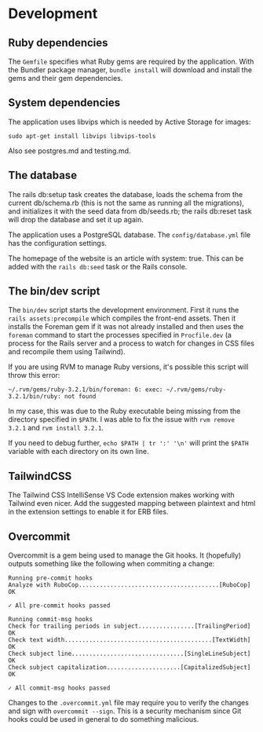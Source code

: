 # Development

## Ruby dependencies

The `Gemfile` specifies what Ruby gems are required by the application. With the Bundler package manager, `bundle install` will download and install the gems and their gem dependencies.

## System dependencies

The application uses libvips which is needed by Active Storage for images:

```
sudo apt-get install libvips libvips-tools
```

Also see postgres.md and testing.md.

## The database

The rails db:setup task creates the database, loads the schema from the current db/schema.rb (this is not the same as running all the migrations), and initializes it with the seed data from db/seeds.rb; the rails db:reset task will drop the database and set it up again.

The application uses a PostgreSQL database. The `config/database.yml` file has the configuration settings.

The homepage of the website is an article with system: true. This can be added with the `rails db:seed` task or the Rails console.

## The bin/dev script

The `bin/dev` script starts the development environment. First it runs the `rails assets:precompile` which compiles the front-end assets. Then it installs the Foreman gem if it was not already installed and then uses the `foreman` command to start the processes specified in `Procfile.dev` (a process for the Rails server and a process to watch for changes in CSS files and recompile them using Tailwind).

If you are using RVM to manage Ruby versions, it's possible this script will throw this error:

```
~/.rvm/gems/ruby-3.2.1/bin/foreman: 6: exec: ~/.rvm/gems/ruby-3.2.1/bin/ruby: not found
```

In my case, this was due to the Ruby executable being missing from the directory specified in `$PATH`. I was able to fix the issue with `rvm remove 3.2.1` and `rvm install 3.2.1`.

If you need to debug further, `echo $PATH | tr ':' '\n'` will print the `$PATH` variable with each directory on its own line.

## TailwindCSS

The Tailwind CSS IntelliSense VS Code extension makes working with Tailwind even nicer. Add the suggested mapping between plaintext and html in the extension settings to enable it for ERB files.

## Overcommit

Overcommit is a gem being used to manage the Git hooks. It (hopefully) outputs something like the following when commiting a change:
```
Running pre-commit hooks
Analyze with RuboCop........................................[RuboCop] OK

✓ All pre-commit hooks passed

Running commit-msg hooks
Check for trailing periods in subject................[TrailingPeriod] OK
Check text width..........................................[TextWidth] OK
Check subject line................................[SingleLineSubject] OK
Check subject capitalization.....................[CapitalizedSubject] OK

✓ All commit-msg hooks passed
```

Changes to the `.overcommit.yml` file may require you to verify the changes and sign with `overcommit --sign`. This is a security mechanism since Git hooks could be used in general to do something malicious.
